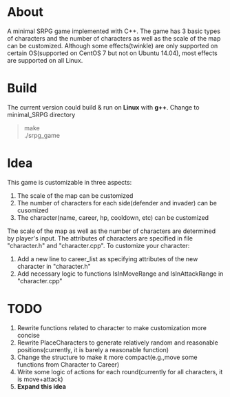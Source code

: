 # About
A minimal SRPG game implemented with C++. The game has 3 basic types of characters and the number of characters as well as the scale of the map can be customized. Although some effects(twinkle) are only supported on certain OS(supported on CentOS 7 but not on Ubuntu 14.04), most effects are supported on all Linux. 

# Build
The current version could build & run on **Linux** with **g++**. Change to minimal_SRPG directory
> make   
> ./srpg_game   

# Idea
This game is customizable in three aspects:

1. The scale of the map can be customized
2. The number of characters for each side(defender and invader) can be cusomized
3. The character(name, career, hp, cooldown, etc) can be customized

The scale of the map as well as the number of characters are determined by player's input. The attributes of characters are specified in file "character.h" and "character.cpp". To customize your character:

1. Add a new line to career_list as specifying attributes of the new character in "character.h"
2. Add necessary logic to functions IsInMoveRange and IsInAttackRange in "character.cpp"

# TODO
1. Rewrite functions related to character to make customization more concise
2. Rewrite PlaceCharacters to generate relatively random and reasonable positions(currently, it is barely a reasonable function)
3. Change the structure to make it more compact(e.g.,move some functions from Character to Career)
4. Write some logic of actions for each round(currently for all characters, it is move+attack)
5. **Expand this idea**

